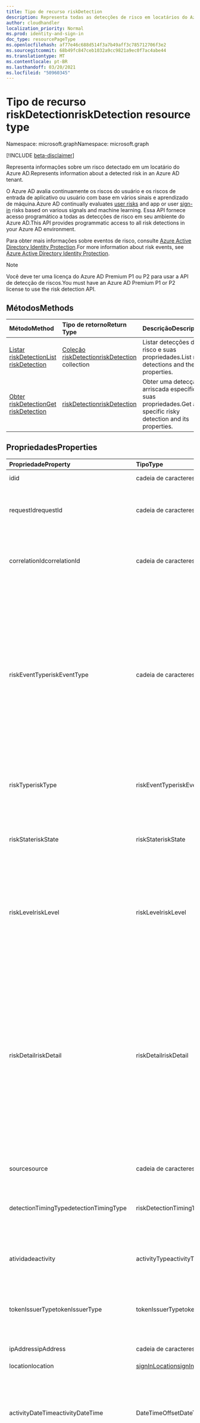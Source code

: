 ```yaml
---
title: Tipo de recurso riskDetection
description: Representa todas as detecções de risco em locatários do AzureAD.
author: cloudhandler
localization_priority: Normal
ms.prod: identity-and-sign-in
doc_type: resourcePageType
ms.openlocfilehash: af77e46c688d514f3a7b49aff3c785712706f3e2
ms.sourcegitcommit: 68b49fc847ceb1032a9cc9821a9ec0f7ac4abe44
ms.translationtype: MT
ms.contentlocale: pt-BR
ms.lasthandoff: 03/20/2021
ms.locfileid: "50960345"
---
```

# <a name="riskdetection-resource-type"></a><span data-ttu-id="dc7ba-103">Tipo de recurso riskDetection</span><span class="sxs-lookup"><span data-stu-id="dc7ba-103">riskDetection resource type</span></span>

<span data-ttu-id="dc7ba-104">Namespace: microsoft.graph</span><span class="sxs-lookup"><span data-stu-id="dc7ba-104">Namespace: microsoft.graph</span></span>

[!INCLUDE [beta-disclaimer](../../includes/beta-disclaimer.md)]

<span data-ttu-id="dc7ba-105">Representa informações sobre um risco detectado em um locatário do Azure AD.</span><span class="sxs-lookup"><span data-stu-id="dc7ba-105">Represents information about a detected risk in an Azure AD tenant.</span></span> 

<span data-ttu-id="dc7ba-106">O Azure AD [](riskyuser.md) avalia continuamente os [](signin.md) riscos do usuário e os riscos de entrada de aplicativo ou usuário com base em vários sinais e aprendizado de máquina.</span><span class="sxs-lookup"><span data-stu-id="dc7ba-106">Azure AD continually evaluates [user risks](riskyuser.md) and app or user [sign-in](signin.md) risks based on various signals and machine learning.</span></span> <span data-ttu-id="dc7ba-107">Essa API fornece acesso programático a todas as detecções de risco em seu ambiente do Azure AD.</span><span class="sxs-lookup"><span data-stu-id="dc7ba-107">This API provides programmatic access to all risk detections in your Azure AD environment.</span></span>

<span data-ttu-id="dc7ba-108">Para obter mais informações sobre eventos de risco, consulte [Azure Active Directory Identity Protection](/azure/active-directory/identity-protection/overview-identity-protection).</span><span class="sxs-lookup"><span data-stu-id="dc7ba-108">For more information about risk events, see [Azure Active Directory Identity Protection](/azure/active-directory/identity-protection/overview-identity-protection).</span></span>

>[!NOTE]
><span data-ttu-id="dc7ba-109">Você deve ter uma licença do Azure AD Premium P1 ou P2 para usar a API de detecção de riscos.</span><span class="sxs-lookup"><span data-stu-id="dc7ba-109">You must have an Azure AD Premium P1 or P2 license to use the risk detection API.</span></span>

## <a name="methods"></a><span data-ttu-id="dc7ba-110">Métodos</span><span class="sxs-lookup"><span data-stu-id="dc7ba-110">Methods</span></span>

| <span data-ttu-id="dc7ba-111">Método</span><span class="sxs-lookup"><span data-stu-id="dc7ba-111">Method</span></span>   | <span data-ttu-id="dc7ba-112">Tipo de retorno</span><span class="sxs-lookup"><span data-stu-id="dc7ba-112">Return Type</span></span>|<span data-ttu-id="dc7ba-113">Descrição</span><span class="sxs-lookup"><span data-stu-id="dc7ba-113">Description</span></span>|
|:---------------|:--------|:----------|
|[<span data-ttu-id="dc7ba-114">Listar riskDetection</span><span class="sxs-lookup"><span data-stu-id="dc7ba-114">List riskDetection</span></span>](../api/riskdetection-list.md) | <span data-ttu-id="dc7ba-115">[Coleção riskDetection](riskdetection.md)</span><span class="sxs-lookup"><span data-stu-id="dc7ba-115">[riskDetection](riskdetection.md) collection</span></span>|<span data-ttu-id="dc7ba-116">Listar detecções de risco e suas propriedades.</span><span class="sxs-lookup"><span data-stu-id="dc7ba-116">List risk detections and their properties.</span></span>|
|[<span data-ttu-id="dc7ba-117">Obter riskDetection</span><span class="sxs-lookup"><span data-stu-id="dc7ba-117">Get riskDetection</span></span>](../api/riskdetection-get.md) | [<span data-ttu-id="dc7ba-118">riskDetection</span><span class="sxs-lookup"><span data-stu-id="dc7ba-118">riskDetection</span></span>](riskdetection.md)|<span data-ttu-id="dc7ba-119">Obter uma detecção arriscada específica e suas propriedades.</span><span class="sxs-lookup"><span data-stu-id="dc7ba-119">Get a specific risky detection and its properties.</span></span>|

## <a name="properties"></a><span data-ttu-id="dc7ba-120">Propriedades</span><span class="sxs-lookup"><span data-stu-id="dc7ba-120">Properties</span></span>

| <span data-ttu-id="dc7ba-121">Propriedade</span><span class="sxs-lookup"><span data-stu-id="dc7ba-121">Property</span></span>   | <span data-ttu-id="dc7ba-122">Tipo</span><span class="sxs-lookup"><span data-stu-id="dc7ba-122">Type</span></span>|<span data-ttu-id="dc7ba-123">Descrição</span><span class="sxs-lookup"><span data-stu-id="dc7ba-123">Description</span></span>|
|:---------------|:--------|:----------|
|<span data-ttu-id="dc7ba-124">id</span><span class="sxs-lookup"><span data-stu-id="dc7ba-124">id</span></span>|<span data-ttu-id="dc7ba-125">cadeia de caracteres</span><span class="sxs-lookup"><span data-stu-id="dc7ba-125">string</span></span>|<span data-ttu-id="dc7ba-126">ID exclusiva da detecção de risco.</span><span class="sxs-lookup"><span data-stu-id="dc7ba-126">Unique ID of the risk detection.</span></span> |
|<span data-ttu-id="dc7ba-127">requestId</span><span class="sxs-lookup"><span data-stu-id="dc7ba-127">requestId</span></span>|<span data-ttu-id="dc7ba-128">cadeia de caracteres</span><span class="sxs-lookup"><span data-stu-id="dc7ba-128">string</span></span>|<span data-ttu-id="dc7ba-129">ID da solicitação da login associada à detecção de risco.</span><span class="sxs-lookup"><span data-stu-id="dc7ba-129">Request ID of the sign-in associated with the risk detection.</span></span> <span data-ttu-id="dc7ba-130">Essa propriedade será nula se a detecção de risco não estiver associada a uma login.</span><span class="sxs-lookup"><span data-stu-id="dc7ba-130">This property is null if the risk detection is not associated with a sign-in.</span></span>|
|<span data-ttu-id="dc7ba-131">correlationId</span><span class="sxs-lookup"><span data-stu-id="dc7ba-131">correlationId</span></span>|<span data-ttu-id="dc7ba-132">cadeia de caracteres</span><span class="sxs-lookup"><span data-stu-id="dc7ba-132">string</span></span>|<span data-ttu-id="dc7ba-133">ID de correlação do sign-in associado à detecção de risco.</span><span class="sxs-lookup"><span data-stu-id="dc7ba-133">Correlation ID of the sign-in associated with the risk detection.</span></span> <span data-ttu-id="dc7ba-134">Essa propriedade será nula se a detecção de risco não estiver associada a uma login.</span><span class="sxs-lookup"><span data-stu-id="dc7ba-134">This property is null if the risk detection is not associated with a sign-in.</span></span> |
|<span data-ttu-id="dc7ba-135">riskEventType</span><span class="sxs-lookup"><span data-stu-id="dc7ba-135">riskEventType</span></span>|<span data-ttu-id="dc7ba-136">cadeia de caracteres</span><span class="sxs-lookup"><span data-stu-id="dc7ba-136">string</span></span>|<span data-ttu-id="dc7ba-137">O tipo de evento de risco detectado.</span><span class="sxs-lookup"><span data-stu-id="dc7ba-137">The type of risk event detected.</span></span> <span data-ttu-id="dc7ba-138">Os valores possíveis `unlikelyTravel` são , , , , , , , , `anonymizedIPAddress` , , , `maliciousIPAddress` , , `unfamiliarFeatures` , `malwareInfectedIPAddress` e `suspiciousIPAddress` `leakedCredentials` `investigationsThreatIntelligence` `generic` `adminConfirmedUserCompromised` `mcasImpossibleTravel` `mcasSuspiciousInboxManipulationRules` `investigationsThreatIntelligenceSigninLinked` `maliciousIPAddressValidCredentialsBlockedIP` `unknownFutureValue` .</span><span class="sxs-lookup"><span data-stu-id="dc7ba-138">The possible values are `unlikelyTravel`, `anonymizedIPAddress`, `maliciousIPAddress`, `unfamiliarFeatures`, `malwareInfectedIPAddress`, `suspiciousIPAddress`, `leakedCredentials`, `investigationsThreatIntelligence`, `generic`,`adminConfirmedUserCompromised`, `mcasImpossibleTravel`, `mcasSuspiciousInboxManipulationRules`, `investigationsThreatIntelligenceSigninLinked`, `maliciousIPAddressValidCredentialsBlockedIP`, and `unknownFutureValue`.</span></span> |
|<span data-ttu-id="dc7ba-139">riskType</span><span class="sxs-lookup"><span data-stu-id="dc7ba-139">riskType</span></span>|<span data-ttu-id="dc7ba-140">riskEventType</span><span class="sxs-lookup"><span data-stu-id="dc7ba-140">riskEventType</span></span>|<span data-ttu-id="dc7ba-141">Lista de tipos de eventos de risco.</span><span class="sxs-lookup"><span data-stu-id="dc7ba-141">List of risk event types.</span></span><br /><span data-ttu-id="dc7ba-142">**Observação:** Essa propriedade é preterida.</span><span class="sxs-lookup"><span data-stu-id="dc7ba-142">**Note:** This property is deprecated.</span></span> <span data-ttu-id="dc7ba-143">Use **riskEventType** em vez disso.</span><span class="sxs-lookup"><span data-stu-id="dc7ba-143">Use **riskEventType** instead.</span></span> |
|<span data-ttu-id="dc7ba-144">riskState</span><span class="sxs-lookup"><span data-stu-id="dc7ba-144">riskState</span></span>|<span data-ttu-id="dc7ba-145">riskState</span><span class="sxs-lookup"><span data-stu-id="dc7ba-145">riskState</span></span>|<span data-ttu-id="dc7ba-146">O estado de um usuário ou de login de risco detectado.</span><span class="sxs-lookup"><span data-stu-id="dc7ba-146">The state of a detected risky user or sign-in.</span></span> <span data-ttu-id="dc7ba-147">Os valores possíveis `none` são , , , , , e `confirmedSafe` `remediated` `dismissed` `atRisk` `confirmedCompromised` `unknownFutureValue` .</span><span class="sxs-lookup"><span data-stu-id="dc7ba-147">The possible values are `none`, `confirmedSafe`, `remediated`, `dismissed`, `atRisk`, `confirmedCompromised`, and `unknownFutureValue`.</span></span> |
|<span data-ttu-id="dc7ba-148">riskLevel</span><span class="sxs-lookup"><span data-stu-id="dc7ba-148">riskLevel</span></span>|<span data-ttu-id="dc7ba-149">riskLevel</span><span class="sxs-lookup"><span data-stu-id="dc7ba-149">riskLevel</span></span>|<span data-ttu-id="dc7ba-150">Nível do risco detectado.</span><span class="sxs-lookup"><span data-stu-id="dc7ba-150">Level of the detected risk.</span></span> <span data-ttu-id="dc7ba-151">Os valores possíveis `low` são , , , , , `medium` `high` `hidden` `none` `unknownFutureValue` .</span><span class="sxs-lookup"><span data-stu-id="dc7ba-151">The possible values are `low`, `medium`, `high`, `hidden`, `none`, `unknownFutureValue`.</span></span> <br /><span data-ttu-id="dc7ba-152">**Observação:** detalhes para esta propriedade estão disponíveis apenas para clientes do Azure AD Premium P2.</span><span class="sxs-lookup"><span data-stu-id="dc7ba-152">**Note:** Details for this property are only available for Azure AD Premium P2 customers.</span></span> <span data-ttu-id="dc7ba-153">Clientes P1 serão retornados `hidden` .</span><span class="sxs-lookup"><span data-stu-id="dc7ba-153">P1 customers will be returned `hidden`.</span></span>|
|<span data-ttu-id="dc7ba-154">riskDetail</span><span class="sxs-lookup"><span data-stu-id="dc7ba-154">riskDetail</span></span>|<span data-ttu-id="dc7ba-155">riskDetail</span><span class="sxs-lookup"><span data-stu-id="dc7ba-155">riskDetail</span></span>|<span data-ttu-id="dc7ba-156">Detalhes do risco detectado.</span><span class="sxs-lookup"><span data-stu-id="dc7ba-156">Details of the detected risk.</span></span> <span data-ttu-id="dc7ba-157">Os valores possíveis `none` são , , , , , , , `adminGeneratedTemporaryPassword` , , , `userPerformedSecuredPasswordChange` , , `userPerformedSecuredPasswordReset` `adminConfirmedSigninSafe` `aiConfirmedSigninSafe` `userPassedMFADrivenByRiskBasedPolicy` `adminDismissedAllRiskForUser` `adminConfirmedSigninCompromised` `hidden` `adminConfirmedUserCompromised` `unknownFutureValue` .</span><span class="sxs-lookup"><span data-stu-id="dc7ba-157">The possible values are `none`, `adminGeneratedTemporaryPassword`, `userPerformedSecuredPasswordChange`, `userPerformedSecuredPasswordReset`, `adminConfirmedSigninSafe`, `aiConfirmedSigninSafe`, `userPassedMFADrivenByRiskBasedPolicy`, `adminDismissedAllRiskForUser`, `adminConfirmedSigninCompromised`, `hidden`, `adminConfirmedUserCompromised`, `unknownFutureValue`.</span></span> <br /><span data-ttu-id="dc7ba-158">**Observação:** detalhes para esta propriedade estão disponíveis apenas para clientes do Azure AD Premium P2.</span><span class="sxs-lookup"><span data-stu-id="dc7ba-158">**Note:** Details for this property are only available for Azure AD Premium P2 customers.</span></span> <span data-ttu-id="dc7ba-159">Clientes P1 serão retornados `hidden` .</span><span class="sxs-lookup"><span data-stu-id="dc7ba-159">P1 customers will be returned `hidden`.</span></span>|
|<span data-ttu-id="dc7ba-160">source</span><span class="sxs-lookup"><span data-stu-id="dc7ba-160">source</span></span>|<span data-ttu-id="dc7ba-161">cadeia de caracteres</span><span class="sxs-lookup"><span data-stu-id="dc7ba-161">string</span></span>|<span data-ttu-id="dc7ba-162">Origem da detecção de risco.</span><span class="sxs-lookup"><span data-stu-id="dc7ba-162">Source of the risk detection.</span></span> <span data-ttu-id="dc7ba-163">Por exemplo, `activeDirectory`.</span><span class="sxs-lookup"><span data-stu-id="dc7ba-163">For example, `activeDirectory`.</span></span> |
|<span data-ttu-id="dc7ba-164">detectionTimingType</span><span class="sxs-lookup"><span data-stu-id="dc7ba-164">detectionTimingType</span></span>|<span data-ttu-id="dc7ba-165">riskDetectionTimingType</span><span class="sxs-lookup"><span data-stu-id="dc7ba-165">riskDetectionTimingType</span></span>|<span data-ttu-id="dc7ba-166">Tempo do risco detectado (em tempo real/offline).</span><span class="sxs-lookup"><span data-stu-id="dc7ba-166">Timing of the detected risk (real-time/offline).</span></span> <span data-ttu-id="dc7ba-167">Os valores possíveis `notDefined` são , , , , `realtime` `nearRealtime` `offline` `unknownFutureValue` .</span><span class="sxs-lookup"><span data-stu-id="dc7ba-167">The possible values are `notDefined`, `realtime`, `nearRealtime`, `offline`, `unknownFutureValue`.</span></span> |
|<span data-ttu-id="dc7ba-168">atividade</span><span class="sxs-lookup"><span data-stu-id="dc7ba-168">activity</span></span>|<span data-ttu-id="dc7ba-169">activityType</span><span class="sxs-lookup"><span data-stu-id="dc7ba-169">activityType</span></span>|<span data-ttu-id="dc7ba-170">Indica o tipo de atividade ao qual o risco detectado está vinculado.</span><span class="sxs-lookup"><span data-stu-id="dc7ba-170">Indicates the activity type the detected risk is linked to.</span></span> <span data-ttu-id="dc7ba-171">Os valores possíveis são `signin` `user` , , `unknownFutureValue` .</span><span class="sxs-lookup"><span data-stu-id="dc7ba-171">The possible values are `signin`, `user`, `unknownFutureValue`.</span></span> |
|<span data-ttu-id="dc7ba-172">tokenIssuerType</span><span class="sxs-lookup"><span data-stu-id="dc7ba-172">tokenIssuerType</span></span>|<span data-ttu-id="dc7ba-173">tokenIssuerType</span><span class="sxs-lookup"><span data-stu-id="dc7ba-173">tokenIssuerType</span></span>|<span data-ttu-id="dc7ba-174">Indica o tipo de emissor de token para o risco de entrar detectado.</span><span class="sxs-lookup"><span data-stu-id="dc7ba-174">Indicates the type of token issuer for the detected sign-in risk.</span></span> <span data-ttu-id="dc7ba-175">Os valores possíveis são `AzureAD`, `ADFederationServices` e `unknownFutureValue`.</span><span class="sxs-lookup"><span data-stu-id="dc7ba-175">The possible values are `AzureAD`, `ADFederationServices`, and `unknownFutureValue`.</span></span> |
|<span data-ttu-id="dc7ba-176">ipAddress</span><span class="sxs-lookup"><span data-stu-id="dc7ba-176">ipAddress</span></span>|<span data-ttu-id="dc7ba-177">cadeia de caracteres</span><span class="sxs-lookup"><span data-stu-id="dc7ba-177">string</span></span>|<span data-ttu-id="dc7ba-178">Fornece o endereço IP do cliente de onde o risco ocorreu.</span><span class="sxs-lookup"><span data-stu-id="dc7ba-178">Provides the IP address of the client from where the risk occurred.</span></span> |
|<span data-ttu-id="dc7ba-179">location</span><span class="sxs-lookup"><span data-stu-id="dc7ba-179">location</span></span>|[<span data-ttu-id="dc7ba-180">signInLocation</span><span class="sxs-lookup"><span data-stu-id="dc7ba-180">signInLocation</span></span>](signinlocation.md)|<span data-ttu-id="dc7ba-181">Local da assinatura.</span><span class="sxs-lookup"><span data-stu-id="dc7ba-181">Location of the sign-in.</span></span> |
|<span data-ttu-id="dc7ba-182">activityDateTime</span><span class="sxs-lookup"><span data-stu-id="dc7ba-182">activityDateTime</span></span>|<span data-ttu-id="dc7ba-183">DateTimeOffset</span><span class="sxs-lookup"><span data-stu-id="dc7ba-183">DateTimeOffset</span></span>|<span data-ttu-id="dc7ba-184">Data e hora em que a atividade arriscada ocorreu.</span><span class="sxs-lookup"><span data-stu-id="dc7ba-184">Date and time that the risky activity occurred.</span></span> <span data-ttu-id="dc7ba-185">O tipo DateTimeOffset representa informações de data e hora usando o formato ISO 8601 e está sempre no horário UTC.</span><span class="sxs-lookup"><span data-stu-id="dc7ba-185">The DateTimeOffset type represents date and time information using ISO 8601 format and is always in UTC time.</span></span> <span data-ttu-id="dc7ba-186">Por exemplo, meia-noite UTC em 1 de janeiro de 2014 é `2014-01-01T00:00:00Z`</span><span class="sxs-lookup"><span data-stu-id="dc7ba-186">For example, midnight UTC on Jan 1, 2014 is `2014-01-01T00:00:00Z`</span></span>|
|<span data-ttu-id="dc7ba-187">detectedDateTime</span><span class="sxs-lookup"><span data-stu-id="dc7ba-187">detectedDateTime</span></span>|<span data-ttu-id="dc7ba-188">DateTimeOffset</span><span class="sxs-lookup"><span data-stu-id="dc7ba-188">DateTimeOffset</span></span>|<span data-ttu-id="dc7ba-189">Data e hora em que o risco foi detectado.</span><span class="sxs-lookup"><span data-stu-id="dc7ba-189">Date and time that the risk was detected.</span></span> <span data-ttu-id="dc7ba-190">O tipo DateTimeOffset representa informações de data e hora usando o formato ISO 8601 e está sempre no horário UTC.</span><span class="sxs-lookup"><span data-stu-id="dc7ba-190">The DateTimeOffset type represents date and time information using ISO 8601 format and is always in UTC time.</span></span> <span data-ttu-id="dc7ba-191">Por exemplo, meia-noite UTC em 1 de janeiro de 2014 é `2014-01-01T00:00:00Z`</span><span class="sxs-lookup"><span data-stu-id="dc7ba-191">For example, midnight UTC on Jan 1, 2014 is `2014-01-01T00:00:00Z`</span></span> |
|<span data-ttu-id="dc7ba-192">lastUpdatedDateTime</span><span class="sxs-lookup"><span data-stu-id="dc7ba-192">lastUpdatedDateTime</span></span>|<span data-ttu-id="dc7ba-193">DateTimeOffset</span><span class="sxs-lookup"><span data-stu-id="dc7ba-193">DateTimeOffset</span></span>|<span data-ttu-id="dc7ba-194">Data e hora em que a detecção de risco foi atualizada pela última vez.</span><span class="sxs-lookup"><span data-stu-id="dc7ba-194">Date and time that the risk detection was last updated.</span></span> |
|<span data-ttu-id="dc7ba-195">userId</span><span class="sxs-lookup"><span data-stu-id="dc7ba-195">userId</span></span>|<span data-ttu-id="dc7ba-196">cadeia de caracteres</span><span class="sxs-lookup"><span data-stu-id="dc7ba-196">string</span></span>|<span data-ttu-id="dc7ba-197">ID exclusivo do usuário.</span><span class="sxs-lookup"><span data-stu-id="dc7ba-197">Unique ID of the user.</span></span>  <span data-ttu-id="dc7ba-198">O tipo DateTimeOffset representa informações de data e hora usando o formato ISO 8601 e está sempre no horário UTC.</span><span class="sxs-lookup"><span data-stu-id="dc7ba-198">The DateTimeOffset type represents date and time information using ISO 8601 format and is always in UTC time.</span></span> <span data-ttu-id="dc7ba-199">Por exemplo, meia-noite UTC em 1 de janeiro de 2014 é `2014-01-01T00:00:00Z`</span><span class="sxs-lookup"><span data-stu-id="dc7ba-199">For example, midnight UTC on Jan 1, 2014 is `2014-01-01T00:00:00Z`</span></span>|
|<span data-ttu-id="dc7ba-200">userDisplayName</span><span class="sxs-lookup"><span data-stu-id="dc7ba-200">userDisplayName</span></span>|<span data-ttu-id="dc7ba-201">cadeia de caracteres</span><span class="sxs-lookup"><span data-stu-id="dc7ba-201">string</span></span>|<span data-ttu-id="dc7ba-202">Nome do usuário.</span><span class="sxs-lookup"><span data-stu-id="dc7ba-202">Name of the user.</span></span> |
|<span data-ttu-id="dc7ba-203">userPrincipalName</span><span class="sxs-lookup"><span data-stu-id="dc7ba-203">userPrincipalName</span></span>|<span data-ttu-id="dc7ba-204">string</span><span class="sxs-lookup"><span data-stu-id="dc7ba-204">string</span></span>|<span data-ttu-id="dc7ba-205">O nome UPN do usuário.</span><span class="sxs-lookup"><span data-stu-id="dc7ba-205">The user principal name (UPN) of the user.</span></span> |
|<span data-ttu-id="dc7ba-206">additionalInfo</span><span class="sxs-lookup"><span data-stu-id="dc7ba-206">additionalInfo</span></span>|<span data-ttu-id="dc7ba-207">cadeia de caracteres</span><span class="sxs-lookup"><span data-stu-id="dc7ba-207">string</span></span>|<span data-ttu-id="dc7ba-208">Informações adicionais associadas à detecção de risco no formato JSON.</span><span class="sxs-lookup"><span data-stu-id="dc7ba-208">Additional information associated with the risk detection in JSON format.</span></span> |

## <a name="json-representation"></a><span data-ttu-id="dc7ba-209">Representação JSON</span><span class="sxs-lookup"><span data-stu-id="dc7ba-209">JSON representation</span></span>

<span data-ttu-id="dc7ba-210">Veja a seguir uma representação JSON do recurso.</span><span class="sxs-lookup"><span data-stu-id="dc7ba-210">The following is a JSON representation of the resource.</span></span>

<!-- {
  "blockType": "resource",
  "optionalProperties": [

  ],
  "@odata.type": "microsoft.graph.riskDetection"
}-->

```json
{
 "id": "string",
    "requestId": "string",
    "correlationId": "string",
    "riskType": {"@odata.type": "microsoft.graph.riskEventType"},
    "riskState": {"@odata.type": "microsoft.graph.riskState"},
    "riskLevel": {"@odata.type": "microsoft.graph.riskLevel"},
    "riskDetail": {"@odata.type": "microsoft.graph.riskDetail"},
    "source": "string",
    "detectionTimingType": {"@odata.type": "microsoft.graph.riskDetectionTimingType"},
    "activity": {"@odata.type": "microsoft.graph.riskUserActivity"},
    "tokenIssuerType": {"@odata.type": "microsoft.graph.tokenIssuerType"},
    "ipAddress": "string",
    "location": {"@odata.type": "microsoft.graph.signInLocation"},
    "activityDateTime": "string (timestamp)",
    "detectedDateTime": "string (timestamp)",
    "lastUpdatedDateTime": "string (timestamp)",
    "userId": "string",
    "userDisplayName": "string",
    "userPrincipalName": "string",
    "additionalInfo": "string"
}

```

<!-- uuid: 8fcb5dbc-d5aa-4681-8e31-b001d5168d79
2015-10-25 14:57:30 UTC -->
<!-- {
  "type": "#page.annotation",
  "description": "riskDetections resource",
  "keywords": "",
  "section": "documentation",
  "tocPath": ""
}-->
